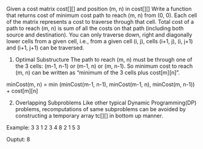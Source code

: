 Given a cost matrix cost[][] and position (m, n) in cost[][]
Write a function that returns cost of minimum cost path to reach (m, n) from (0, 0).
Each cell of the matrix represents a cost to traverse through that cell. 
Total cost of a path to reach (m, n) is sum of all the costs on that path (including both source and destination).
You can only traverse down, right and diagonally lower cells from a given cell, i.e., from a given cell (i, j), cells (i+1, j), (i, j+1) and (i+1, j+1) can be traversed.



1. Optimal Substructure
The path to reach (m, n) must be through one of the 3 cells: (m-1, n-1) or (m-1, n) or (m, n-1). So minimum cost to reach (m, n) can be written as “minimum of the 3 cells plus cost[m][n]”.

minCost(m, n) = min (minCost(m-1, n-1), minCost(m-1, n), minCost(m, n-1)) + cost[m][n]



2. Overlapping Subproblems
Like other typical Dynamic Programming(DP) problems, recomputations of same subproblems can be
avoided by constructing a temporary array tc[][] in bottom up manner.


Example:
3 3
1 2 3
4 8 2
1 5 3

Ouptut:
8

